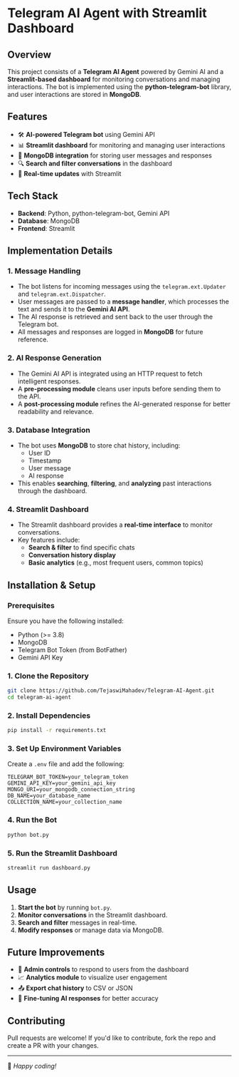 # Telegram AI Agent with Streamlit Dashboard

## Overview
This project consists of a **Telegram AI Agent** powered by Gemini AI and a **Streamlit-based dashboard** for monitoring conversations and managing interactions. The bot is implemented using the **python-telegram-bot** library, and user interactions are stored in **MongoDB**.

## Features
- 🛠 **AI-powered Telegram bot** using Gemini API
- 📊 **Streamlit dashboard** for monitoring and managing user interactions
- 📂 **MongoDB integration** for storing user messages and responses
- 🔍 **Search and filter conversations** in the dashboard
- 🔄 **Real-time updates** with Streamlit

## Tech Stack
- **Backend**: Python, python-telegram-bot, Gemini API
- **Database**: MongoDB
- **Frontend**: Streamlit

## Implementation Details
### 1. Message Handling
- The bot listens for incoming messages using the `telegram.ext.Updater` and `telegram.ext.Dispatcher`.
- User messages are passed to a **message handler**, which processes the text and sends it to the **Gemini AI API**.
- The AI response is retrieved and sent back to the user through the Telegram bot.
- All messages and responses are logged in **MongoDB** for future reference.

### 2. AI Response Generation
- The Gemini AI API is integrated using an HTTP request to fetch intelligent responses.
- A **pre-processing module** cleans user inputs before sending them to the API.
- A **post-processing module** refines the AI-generated response for better readability and relevance.

### 3. Database Integration
- The bot uses **MongoDB** to store chat history, including:
  - User ID
  - Timestamp
  - User message
  - AI response
- This enables **searching**, **filtering**, and **analyzing** past interactions through the dashboard.

### 4. Streamlit Dashboard
- The Streamlit dashboard provides a **real-time interface** to monitor conversations.
- Key features include:
  - **Search & filter** to find specific chats
  - **Conversation history display**
  - **Basic analytics** (e.g., most frequent users, common topics)

## Installation & Setup

### Prerequisites
Ensure you have the following installed:
- Python (>= 3.8)
- MongoDB
- Telegram Bot Token (from BotFather)
- Gemini API Key

### 1. Clone the Repository
```bash
git clone https://github.com/TejaswiMahadev/Telegram-AI-Agent.git
cd telegram-ai-agent
```

### 2. Install Dependencies
```bash
pip install -r requirements.txt
```

### 3. Set Up Environment Variables
Create a `.env` file and add the following:
```
TELEGRAM_BOT_TOKEN=your_telegram_token
GEMINI_API_KEY=your_gemini_api_key
MONGO_URI=your_mongodb_connection_string
DB_NAME=your_database_name
COLLECTION_NAME=your_collection_name
```

### 4. Run the Bot
```bash
python bot.py
```

### 5. Run the Streamlit Dashboard
```bash
streamlit run dashboard.py
```

## Usage
1. **Start the bot** by running `bot.py`.
2. **Monitor conversations** in the Streamlit dashboard.
3. **Search and filter** messages in real-time.
4. **Modify responses** or manage data via MongoDB.

## Future Improvements
- 📢 **Admin controls** to respond to users from the dashboard
- 📈 **Analytics module** to visualize user engagement
- 📤 **Export chat history** to CSV or JSON
- 🤖 **Fine-tuning AI responses** for better accuracy

## Contributing
Pull requests are welcome! If you'd like to contribute, fork the repo and create a PR with your changes.


---
🚀 *Happy coding!*
